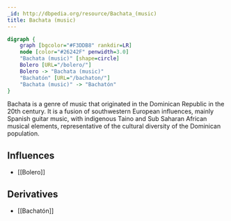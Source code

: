 ```yaml
---
_id: http://dbpedia.org/resource/Bachata_(music)
title: Bachata (music)
---
```


```dot
digraph {
	graph [bgcolor="#F3DDB8" rankdir=LR]
	node [color="#26242F" penwidth=3.0]
	"Bachata (music)" [shape=circle]
	Bolero [URL="/bolero/"]
	Bolero -> "Bachata (music)"
	"Bachatón" [URL="/bachaton/"]
	"Bachata (music)" -> "Bachatón"
}
```

Bachata is a genre of music that originated in the Dominican Republic in the 20th century. It is a fusion of southwestern European influences, mainly Spanish guitar music, with indigenous Taino and Sub Saharan African musical elements, representative of the cultural diversity of the Dominican population.

## Influences

- [[Bolero]]

## Derivatives

- [[Bachatón]]
